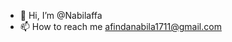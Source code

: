 - 👋 Hi, I’m @Nabilaffa
- 📫 How to reach me afindanabila1711@gmail.com

<!---
Nabilaffa/Nabilaffa is a ✨ special ✨ repository because its `README.md` (this file) appears on your GitHub profile.
You can click the Preview link to take a look at your changes.
--->
